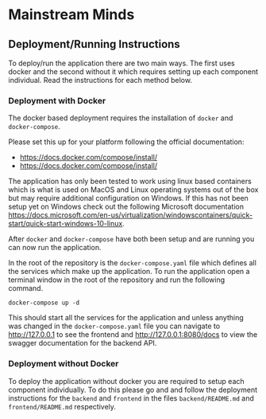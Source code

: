# Mainstream Minds

## Deployment/Running Instructions

To deploy/run the application there are two main ways. The first uses
docker and the second without it which requires setting up each component individual.
Read the instructions for each method below.

### Deployment with Docker

The docker based deployment requires the installation of `docker` and `docker-compose`.

Please set this up for your platform following the official documentation:
- <https://docs.docker.com/compose/install/>
- <https://docs.docker.com/compose/install/>

The application has only been tested to work using linux based containers which is what is
used on MacOS and Linux operating systems out of the box but may require additional configuration
on Windows. If this has not been setup yet on Windows check out the following Microsoft documentation
<https://docs.microsoft.com/en-us/virtualization/windowscontainers/quick-start/quick-start-windows-10-linux>.

After `docker` and `docker-compose` have both been setup and are running you can now run the application.

In the root of the repository is the `docker-compose.yaml` file which defines all the services which make
up the application. To run the application open a terminal window in the root of the repository and run
the following command.

```shell
docker-compose up -d
```

This should start all the services for the application and unless anything was changed in the 
`docker-compose.yaml` file you can navigate to <http://127.0.0.1> to see the frontend and 
<http://127.0.0.1:8080/docs> to view the swagger documentation for the backend API.

### Deployment without Docker

To deploy the application without docker you are required to setup each component individually.
To do this please go and and follow the deployment instructions for the `backend` and `frontend` in
the files `backend/README.md` and `frontend/README.md` respectively.
